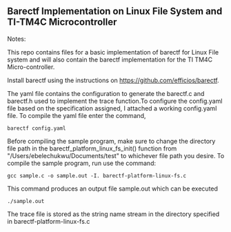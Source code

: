## **Barectf Implementation on Linux File System and TI-TM4C Microcontroller**

Notes: 

This repo contains files for a basic implementation of barectf for Linux File system and will also contain the barectf implementation for the TI TM4C Micro-controller. 

Install barectf using the instructions on https://github.com/efficios/barectf.

The yaml file contains the configuration to generate the barectf.c and barectf.h used to implement the trace function.To configure the config.yaml file based on the specification assigned, I attached a working config.yaml file. To compile the yaml file enter the command,

    barectf config.yaml

Before compiling the sample program, make sure to change the directory file path in the barectf_platform_linux_fs_init() function from "/Users/ebelechukwu/Documents/test" to whichever file path you desire. To compile the sample program, run use the command:

    gcc sample.c -o sample.out -I. barectf-platform-linux-fs.c

This command produces an output file sample.out which can be executed

    ./sample.out
    
The trace file is stored as the string name stream in the directory specified in barectf-platform-linux-fs.c

